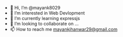 - 👋 Hi, I’m @mayank8029
- 👀 I’m interested in Web Devlopment
- 🌱 I’m currently learning expressjs 
- 💞️ I’m looking to collaborate on ...
- 📫 How to reach me mayankjhanwar29@gmail.com

<!---
mayank8029/mayank8029 is a ✨ special ✨ repository because its `README.md` (this file) appears on your GitHub profile.
You can click the Preview link to take a look at your changes.
--->
